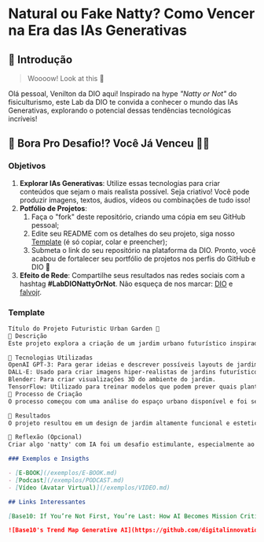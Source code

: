 # Natural ou Fake Natty? Como Vencer na Era das IAs Generativas

## 🚀 Introdução

> Woooow! Look at this 👀

Olá pessoal, Venilton da DIO aqui! Inspirado na hype _"Natty or Not"_ do fisiculturismo, este Lab da DIO te convida a conhecer o mundo das IAs Generativas, explorando o potencial dessas tendências tecnológicas incríveis!

## 🎯 Bora Pro Desafio!? Você Já Venceu 💪🤓

### Objetivos

1. **Explorar IAs Generativas**: Utilize essas tecnologias para criar conteúdos que sejam o mais realista possível. Seja criativo! Você pode produzir imagens, textos, áudios, vídeos ou combinações de tudo isso!
1. **Potfólio de Projetos**:
    1. Faça o "fork" deste repositório, criando uma cópia em seu GitHub pessoal;
    2. Edite seu README com os detalhes do seu projeto, siga nosso [Template](#template) (é só copiar, colar e preencher);
    3. Submeta o link do seu repositório na plataforma da DIO. Pronto, você acabou de fortalecer seu portfólio de projetos nos perfis do GitHub e DIO 🚀
1. **Efeito de Rede**: Compartilhe seus resultados nas redes sociais com a hashtag **#LabDIONattyOrNot**. Não esqueça de nos marcar: [DIO](https://www.linkedin.com/school/dio-makethechange) e [falvojr](https://www.linkedin.com/in/falvojr).

### Template

```markdown
Título do Projeto Futuristic Urban Garden 🌿
📒 Descrição
Este projeto explora a criação de um jardim urbano futurístico inspirado nas mais recentes tendências de design sustentável e inteligência artificial. A ideia é combinar elementos naturais com tecnologias avançadas para transformar qualquer ambiente urbano em um oásis verde.

🤖 Tecnologias Utilizadas
OpenAI GPT-3: Para gerar ideias e descrever possíveis layouts de jardim.
DALL·E: Usado para criar imagens hiper-realistas de jardins futurísticos com elementos como plantas auto-regenerativas.
Blender: Para criar visualizações 3D do ambiente do jardim.
TensorFlow: Utilizado para treinar modelos que podem prever quais plantas se adaptariam melhor ao ambiente com base em condições climáticas.
🧐 Processo de Criação
O processo começou com uma análise do espaço urbano disponível e foi seguido pela geração de designs usando o DALL·E. Em seguida, utilizei GPT-3 para descrever o ambiente e sugerir inovações tecnológicas como iluminação inteligente e sistemas de irrigação automatizados. Após criar as representações visuais no Blender, os dados climáticos e ambientais foram integrados ao modelo de TensorFlow para gerar previsões sobre quais plantas seriam ideais.

🚀 Resultados
O projeto resultou em um design de jardim altamente funcional e esteticamente inovador, que pode ser facilmente adaptado a diferentes espaços urbanos. A integração de tecnologias de IA e sustentabilidade oferece uma solução prática e escalável para áreas com pouco espaço verde.

💭 Reflexão (Opcional)
Criar algo 'natty' com IA foi um desafio estimulante, especialmente ao tentar equilibrar funcionalidade e estética. A IA ajudou a otimizar o processo criativo, mas também revelou que algumas decisões de design exigem um toque humano, especialmente quando se trata de interações naturais e sustentabilidade.

### Exemplos e Insigths

- [E-BOOK](/exemplos/E-BOOK.md)
- [Podcast](/exemplos/PODCAST.md)
- [Vídeo (Avatar Virtual)](/exemplos/VIDEO.md)

## Links Interessantes

[Base10: If You’re Not First, You’re Last: How AI Becomes Mission Critical](https://base10.vc/post/generative-ai-mission-critical/)

![Base10's Trend Map Generative AI](https://github.com/digitalinnovationone/lab-natty-or-not/assets/730492/f4df26e8-f8f7-4419-8252-c69d73ea930c)
